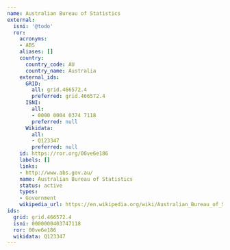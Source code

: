 ```yaml
---
name: Australian Bureau of Statistics
external:
  isni: '@todo'
  ror:
    acronyms:
    - ABS
    aliases: []
    country:
      country_code: AU
      country_name: Australia
    external_ids:
      GRID:
        all: grid.466572.4
        preferred: grid.466572.4
      ISNI:
        all:
        - 0000 0004 0374 7118
        preferred: null
      Wikidata:
        all:
        - Q123347
        preferred: null
    id: https://ror.org/00ve6e186
    labels: []
    links:
    - http://www.abs.gov.au/
    name: Australian Bureau of Statistics
    status: active
    types:
    - Government
    wikipedia_url: https://en.wikipedia.org/wiki/Australian_Bureau_of_Statistics
ids:
  grid: grid.466572.4
  isni: 0000000403747118
  ror: 00ve6e186
  wikidata: Q123347
---
```

